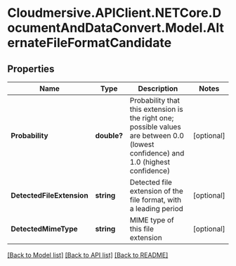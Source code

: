 # Cloudmersive.APIClient.NETCore.DocumentAndDataConvert.Model.AlternateFileFormatCandidate
## Properties

Name | Type | Description | Notes
------------ | ------------- | ------------- | -------------
**Probability** | **double?** | Probability that this extension is the right one; possible values are between 0.0 (lowest confidence) and 1.0 (highest confidence) | [optional] 
**DetectedFileExtension** | **string** | Detected file extension of the file format, with a leading period | [optional] 
**DetectedMimeType** | **string** | MIME type of this file extension | [optional] 

[[Back to Model list]](../README.md#documentation-for-models) [[Back to API list]](../README.md#documentation-for-api-endpoints) [[Back to README]](../README.md)

